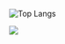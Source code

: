 ![Top Langs](https://github-readme-stats.vercel.app/api/top-langs/?username=crypt0kitty&langs_count=8&layout=compact&bg_color=00000000&hide_border=true&custom_title=Frequently%20used%20languages&theme=monokai&hide=html,css,php,scss)
  
![](http://github-profile-summary-cards.vercel.app/api/cards/profile-details?username=crypt0kitty&theme=monokai)
   
